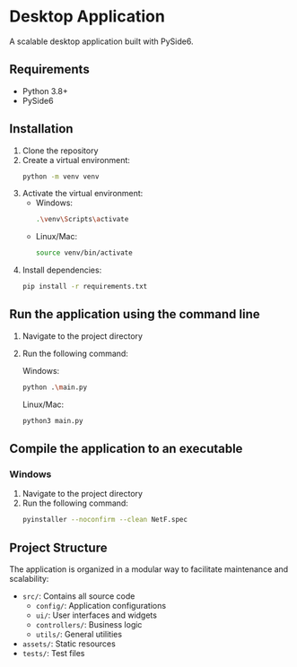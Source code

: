 # Desktop Application

A scalable desktop application built with PySide6.

## Requirements

- Python 3.8+
- PySide6

## Installation

1. Clone the repository
2. Create a virtual environment:
   ```bash
   python -m venv venv
   ```
3. Activate the virtual environment:
   - Windows:
     ```bash
     .\venv\Scripts\activate
     ```
   - Linux/Mac:
     ```bash
     source venv/bin/activate
     ```
4. Install dependencies:
   ```bash
   pip install -r requirements.txt
   ```

## Run the application using the command line

1. Navigate to the project directory
2. Run the following command:

   Windows:
   ```bash
   python .\main.py
   ```

   Linux/Mac:
   ```bash
   python3 main.py
   ```

## Compile the application to an executable

<!-- ### Windows
1. Install Visual Studio
2. In visual Studio install the following components:
   - Compiling tools for C++ (x64/x86)
   - Windows SDK (10 or 11 latest version) 
   - Clang compiler (optional)
3. Open the command line and navigate to the project directory
4. Create the pysidedeplosy.spec file with the following content:
   ```spec
   title = NetF
   extra_args = --msvc=latest --enable-plugin=pyside6 --windows-console-mode=disable
   ```
5. Run the following command to compile the application:
   ```bash
   pyside6-deploy .\main.py
   ``` -->

### Windows

1. Navigate to the project directory
2. Run the following command:
   ```bash
   pyinstaller --noconfirm --clean NetF.spec
   ```

## Project Structure

The application is organized in a modular way to facilitate maintenance and scalability:

- `src/`: Contains all source code
  - `config/`: Application configurations
  - `ui/`: User interfaces and widgets
  - `controllers/`: Business logic
  - `utils/`: General utilities
- `assets/`: Static resources
- `tests/`: Test files